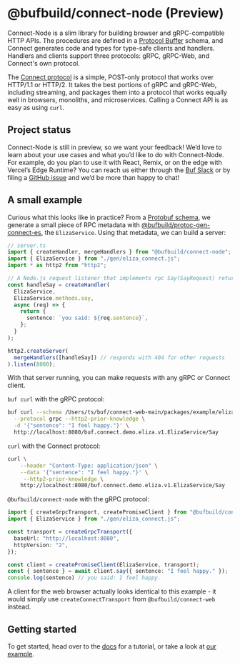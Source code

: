 # @bufbuild/connect-node (Preview)

Connect-Node is a slim library for building browser and gRPC-compatible HTTP APIs. 
The procedures are defined in a [Protocol Buffer](https://developers.google.com/protocol-buffers)
schema, and Connect generates code and types for type-safe clients and handlers.
Handlers and clients support three protocols: gRPC, gRPC-Web, and Connect's own protocol.

The [Connect protocol](https://connect.build/docs/protocol/) is a simple,
POST-only protocol that works over HTTP/1.1 or HTTP/2. It takes the best portions 
of gRPC and gRPC-Web, including streaming, and packages them into a protocol that 
works equally well in browsers, monoliths, and microservices. Calling a Connect 
API is as easy as using `curl`.


## Project status

Connect-Node is still in preview, so we want your feedback! We’d love to learn about 
your use cases and what you’d like to do with Connect-Node. For example, do you plan 
to use it with React, Remix, or on the edge with Vercel’s Edge Runtime? You can reach 
us either through the [Buf Slack](https://buf.build/links/slack/) or by filing a 
[GitHub issue](https://github.com/bufbuild/connect-web/issues) and we’d be more than 
happy to chat!


## A small example

Curious what this looks like in practice? From a [Protobuf schema](https://github.com/bufbuild/connect-web/blob/main/packages/example/eliza.proto), 
we generate a small piece of RPC metadata with [@bufbuild/protoc-gen-connect-es](https://www.npmjs.com/package/@bufbuild/protoc-gen-connect-es), 
the `ElizaService`. Using that metadata, we can build a server:

```ts
// server.ts
import { createHandler, mergeHandlers } from "@bufbuild/connect-node";
import { ElizaService } from "./gen/eliza_connect.js";
import * as http2 from "http2";

// A Node.js request listener that implements rpc Say(SayRequest) returns (SayResponse)
const handleSay = createHandler(
  ElizaService,
  ElizaService.methods.say,
  async (req) => {
    return {
      sentence: `you said: ${req.sentence}`,
    };
  }
);

http2.createServer(
  mergeHandlers([handleSay]) // responds with 404 for other requests
).listen(8080);
```

With that server running, you can make requests with any gRPC or Connect client.

`buf curl` with the gRPC protocol:

```bash
buf curl --schema /Users/ts/buf/connect-web-main/packages/example/eliza.proto \
  --protocol grpc --http2-prior-knowledge \
  -d '{"sentence": "I feel happy."}' \
  http://localhost:8080/buf.connect.demo.eliza.v1.ElizaService/Say
```

`curl` with the Connect protocol:

```bash
curl \
    --header "Content-Type: application/json" \
    --data '{"sentence": "I feel happy."}' \
     --http2-prior-knowledge \
    http://localhost:8080/buf.connect.demo.eliza.v1.ElizaService/Say
```

`@bufbuild/connect-node` with the gRPC protocol:

```ts
import { createGrpcTransport, createPromiseClient } from "@bufbuild/connect-node";
import { ElizaService } from "./gen/eliza_connect.js";

const transport = createGrpcTransport({
  baseUrl: "http://localhost:8080",
  httpVersion: "2",
});

const client = createPromiseClient(ElizaService, transport);
const { sentence } = await client.say({ sentence: "I feel happy." });
console.log(sentence) // you said: I feel happy.
```

A client for the web browser actually looks identical to this example - it would 
simply use `createConnectTransport` from `@bufbuild/connect-web` instead.


## Getting started

To get started, head over to the [docs](https://connect.build/docs/node/getting-started) 
for a tutorial, or take a look at [our example](https://github.com/bufbuild/connect-web/tree/main/packages/example). 
